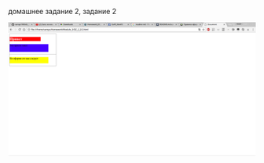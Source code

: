 домашнее задание 2, задание 2


![screenshot DZ_2_1](https://github.com/vamps1985/dz_2_2/blob/master/2_2.png)
